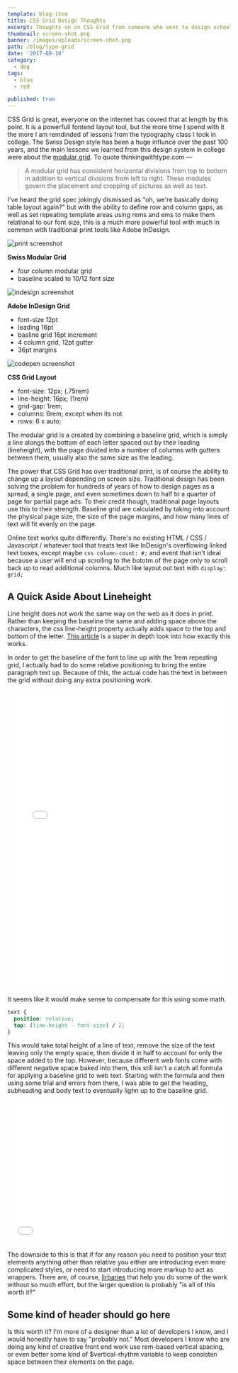 ```yaml
---
template: blog-item
title: CSS Grid Design Thoughts 
excerpt: Thoughts on on CSS Grid from someone who went to design school and learned about typographic grids
thumbnail: screen-shot.png
banner: /images/uploads/screen-shot.png
path: /blog/type-grid
date: '2017-09-10'
category: 
  - dog
tags:
  - blue
  - red

published: true
---
```


CSS Grid is great, everyone on the internet has covred that at length by this point. It is a powerfull fontend layout tool, but the more time I spend with it the more I am remdinded of lessons from the typography class I took in college. The Swiss Design style has been a huge influnce over the past 100 years, and the main lessons we learned from this design system in college were about the [modular grid](http://thinkingwithtype.com/grid/#modular-grid). To quote thinkingwithtype.com &#8212;

> A modular grid has consistent horizontal divisions from top to bottom in addition to vertical divisions from left to right. These modules govern the placement and cropping of pictures as well as text.

I've heard the grid spec jokingly dismissed as "oh, we're basically doing table layout again?" but with the ability to define row and column gaps, as well as set repeating template areas using rems and ems to make them relational to our font size, this is a much more powerful tool with much in common with traditional print tools like Adobe InDesign.

<img src="/images/uploads/css-grid-print.jpg" alt="print screenshot" class="left" />

**Swiss Modular Grid**
- four column modular grid
- baseline scaled to 10/12 font size

<div style="clear:both;"></div>

<img src="/images/uploads/css-grid-indesign-screenshot.jpg" alt="indesign screenshot" class="right" />

**Adobe InDesign Grid**
- font-size 12pt
- leading 16pt
- basline grid 16pt increment
- 4 column grid, 12pt gutter
- 36pt margins

<div style="clear:both;"></div>

<img src="/images/uploads/css-grid-code-screenshot.jpg" alt="codepen screenshot" class="left" />

**CSS Grid Layout**
- font-size: 12px; (.75rem)
- line-height: 16px; (1rem)
- grid-gap: 1rem;
- columns: 6rem; except when its not
- rows: 6 x auto;

<div style="clear:both;"></div>

The modular grid is a created by combining a baseline grid, which is simply a line alongs the bottom of each letter spaced out by their leading (lineheight), with the page divided into a number of columns with gutters between them, usually also the same size as the leading.

The power that CSS Grid has over traditional print, is of course the ability to change up a layout depending on screen size. Traditional design has been solving the problem for hundreds of years of how to design pages as a spread, a single page, and even sometimes down to half to a quarter of page for partial page ads. To their credit though, traditional page layouts use this to their strength. Baseline grid are calculated by taking into account the physical page size, the size of the page margins, and how many lines of text will fit evenly on the page.

Online text works quite differently. There's no existing HTML / CSS / Javascript / whatever tool that treats text like InDesign's overflowing linked text boxes, except maybe `css column-count: #;` and event that isn't ideal because a user will end up scrolling to the bototm of the page only to scroll back up to read additional columns. Much like layout out text with `display: grid;`

## A Quick Aside About Lineheight

Line height does not work the same way on the web as it does in print. Rather than keeping the baseline the same and adding space above the characters, the css line-height property actually adds space to the top and bottom of the letter. [This article](https://iamvdo.me/en/blog/css-font-metrics-line-height-and-vertical-align) is a super in depth look into how exactly this works.

In order to get the baseline of the font to line up with the 1rem repeating grid, I actually had to do some relative positioning to bring the entire paragraph text up. Because of this, the actual code has the text in between the grid without doing any extra positioning work.

<iframe height='675' scrolling='no' title='MXEPGe' src='//codepen.io/ryanfiller89/embed/MXEPGe/?height=265&theme-id=0&default-tab=result&embed-version=2' frameborder='no' allowtransparency='true' allowfullscreen='true' style='width: 100%;'>
</iframe>

It seems like it would make sense to compensate for this using some math.

``` css
text {
  position: relative;
  top: (line-height - font-size) / 2;
}
```

This would take total height of a line of text, remove the size of the text leaving only the empty space, then divide it in half to account for only the space added to the top. However, because different web fonts come with different negative space baked into them, this still isn't a catch all formula for applying a baseline grid to web text. Starting with the formula and then using some trial and errors from there, I was able to get the heading, subheading and body text to eventually lighn up to the baseline grid.

<iframe height='325' scrolling='no' title='Baseline Grid Test' src='//codepen.io/ryanfiller89/embed/NzzxKm/?height=265&theme-id=0&default-tab=result&embed-version=2' frameborder='no' allowtransparency='true' allowfullscreen='true' style='width: 100%;'>
</iframe>

The downside to this is that if for any reason you need to position your text elements anything other than relative you either are introducing even more complicated styles, or need to start introducing more markup to act as wrappers. There are, of course, [lirbaries](https://sassline.com/) that help you do some of the work without so much effort, but the larger question is probably "is all of this worth it?"

## Some kind of header should go here

Is this worth it? I'm more of a designer than a lot of developers I know, and I would honestly have to say "probably not." Most developers I know who are doing any kind of creative front end work use rem-based vertical spacing, or even better some kind of $vertical-rhythm variable to keep consisten space between their elements on the page.